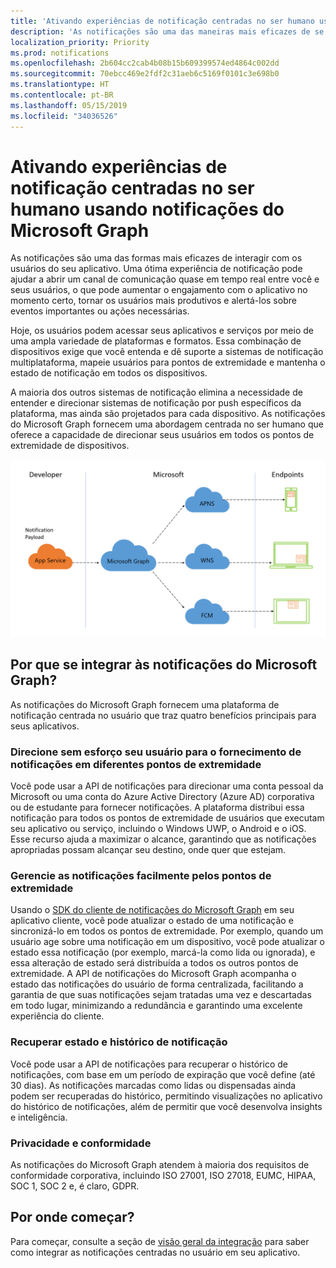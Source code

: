 ```yaml
---
title: 'Ativando experiências de notificação centradas no ser humano usando notificações do Microsoft Graph '
description: 'As notificações são uma das maneiras mais eficazes de se envolver novamente com os usuários do seu aplicativo. Uma ótima experiência de notificação pode ajudar a abrir um canal de comunicação quase em tempo real entre você e os usuários do aplicativo, o que pode aumentar o engajamento com o aplicativo no momento certo, ajudar os usuários a serem mais produtivos e alertá-los sobre eventos importantes ou ações oportunas que possam ser necessárias. '
localization_priority: Priority
ms.prod: notifications
ms.openlocfilehash: 2b604cc2cab4b08b15b609399574ed4864c002dd
ms.sourcegitcommit: 70ebcc469e2fdf2c31aeb6c5169f0101c3e698b0
ms.translationtype: HT
ms.contentlocale: pt-BR
ms.lasthandoff: 05/15/2019
ms.locfileid: "34036526"
---
```

# <a name="enabling-human-centric-notification-experiences-using-microsoft-graph-notifications"></a>Ativando experiências de notificação centradas no ser humano usando notificações do Microsoft Graph

As notificações são uma das formas mais eficazes de interagir com os usuários do seu aplicativo. Uma ótima experiência de notificação pode ajudar a abrir um canal de comunicação quase em tempo real entre você e seus usuários, o que pode aumentar o engajamento com o aplicativo no momento certo, tornar os usuários mais produtivos e alertá-los sobre eventos importantes ou ações necessárias.

Hoje, os usuários podem acessar seus aplicativos e serviços por meio de uma ampla variedade de plataformas e formatos. Essa combinação de dispositivos exige que você entenda e dê suporte a sistemas de notificação multiplataforma, mapeie usuários para pontos de extremidade e mantenha o estado de notificação em todos os dispositivos. 

A maioria dos outros sistemas de notificação elimina a necessidade de entender e direcionar sistemas de notificação por push específicos da plataforma, mas ainda são projetados para cada dispositivo. As notificações do Microsoft Graph fornecem uma abordagem centrada no ser humano que oferece a capacidade de direcionar seus usuários em todos os pontos de extremidade de dispositivos.

![Uma imagem que mostra um serviço de aplicativo se comunicando com o Microsoft Graph para enviar notificações para vários pontos de extremidade](images/notifications-flow-overview.png)

## <a name="why-integrate-with-microsoft-graph-notifications"></a>Por que se integrar às notificações do Microsoft Graph?

As notificações do Microsoft Graph fornecem uma plataforma de notificação centrada no usuário que traz quatro benefícios principais para seus aplicativos.

### <a name="effortlessly-target-your-user-for-notification-delivery-across-different-endpoints"></a>Direcione sem esforço seu usuário para o fornecimento de notificações em diferentes pontos de extremidade

Você pode usar a API de notificações para direcionar uma conta pessoal da Microsoft ou uma conta do Azure Active Directory (Azure AD) corporativa ou de estudante para fornecer notificações. A plataforma distribui essa notificação para todos os pontos de extremidade de usuários que executam seu aplicativo ou serviço, incluindo o Windows UWP, o Android e o iOS. Esse recurso ajuda a maximizar o alcance, garantindo que as notificações apropriadas possam alcançar seu destino, onde quer que estejam.

### <a name="easily-manage-notifications-across-endpoints"></a>Gerencie as notificações facilmente pelos pontos de extremidade

Usando o [SDK do cliente de notificações do Microsoft Graph](https://github.com/microsoft/project-rome) em seu aplicativo cliente, você pode atualizar o estado de uma notificação e sincronizá-lo em todos os pontos de extremidade. Por exemplo, quando um usuário age sobre uma notificação em um dispositivo, você pode atualizar o estado essa notificação (por exemplo, marcá-la como lida ou ignorada), e essa alteração de estado será distribuída a todos os outros pontos de extremidade. A API de notificações do Microsoft Graph acompanha o estado das notificações do usuário de forma centralizada, facilitando a garantia de que suas notificações sejam tratadas uma vez e descartadas em todo lugar, minimizando a redundância e garantindo uma excelente experiência do cliente.

### <a name="retrieve-notification-state-and-history"></a>Recuperar estado e histórico de notificação

Você pode usar a API de notificações para recuperar o histórico de notificações, com base em um período de expiração que você define (até 30 dias). As notificações marcadas como lidas ou dispensadas ainda podem ser recuperadas do histórico, permitindo visualizações no aplicativo do histórico de notificações, além de permitir que você desenvolva insights e inteligência.

### <a name="privacy-and-compliance"></a>Privacidade e conformidade

As notificações do Microsoft Graph atendem à maioria dos requisitos de conformidade corporativa, incluindo ISO 27001, ISO 27018, EUMC, HIPAA, SOC 1, SOC 2 e, é claro, GDPR.

## <a name="how-do-i-get-started"></a>Por onde começar?

Para começar, consulte a seção de [visão geral da integração](notifications-integration-e2e-overview.md) para saber como integrar as notificações centradas no usuário em seu aplicativo.
